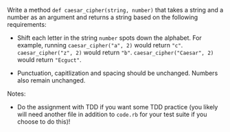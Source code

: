 Write a method `def caesar_cipher(string, number)` that takes a string and a number as an argument and returns a string based on the following requirements:

* Shift each letter in the string `number` spots down the alphabet. For example, running `caesar_cipher("a", 2)` would return `"c"`. `caesar_cipher("z", 2)` would return `"b"`. `caesar_cipher("Caesar", 2)` would return `"Ecguct"`.

* Punctuation, capitlization and spacing should be unchanged. Numbers also remain unchanged.

Notes:
* Do the assignment with TDD if you want some TDD practice (you likely will need another file in addition to `code.rb` for your test suite if you choose to do this)!
